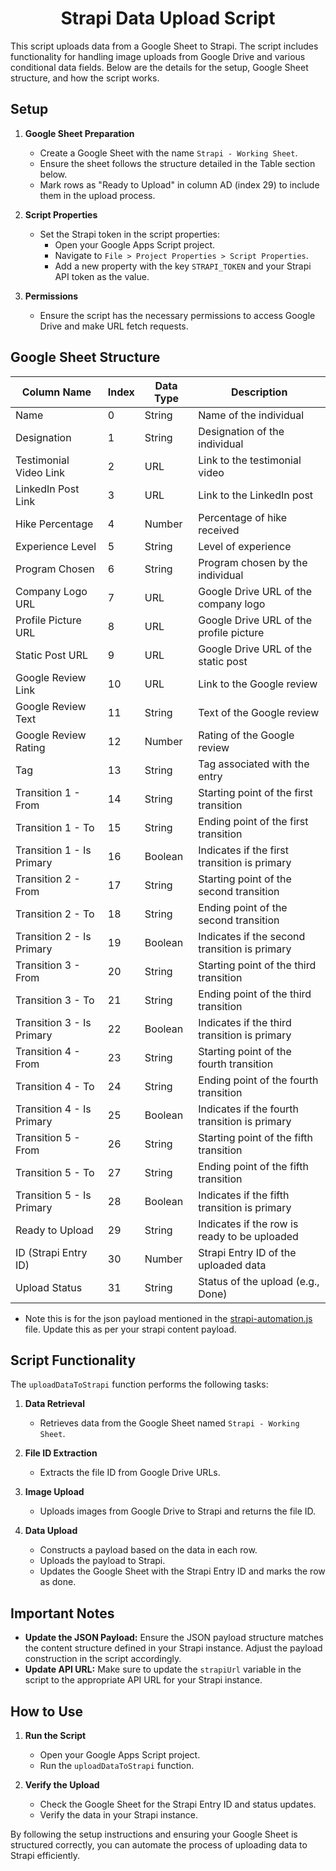 <h1 align="center">Strapi Data Upload Script</h1>

<p align="justified">This script uploads data from a Google Sheet to Strapi. The script includes functionality for handling image uploads from Google Drive and various conditional data fields. Below are the details for the setup, Google Sheet structure, and how the script works.</p>

## Setup

1. **Google Sheet Preparation**
   - Create a Google Sheet with the name `Strapi - Working Sheet`.
   - Ensure the sheet follows the structure detailed in the Table section below.
   - Mark rows as "Ready to Upload" in column AD (index 29) to include them in the upload process.

2. **Script Properties**
   - Set the Strapi token in the script properties:
     - Open your Google Apps Script project.
     - Navigate to `File > Project Properties > Script Properties`.
     - Add a new property with the key `STRAPI_TOKEN` and your Strapi API token as the value.

3. **Permissions**
   - Ensure the script has the necessary permissions to access Google Drive and make URL fetch requests.

## Google Sheet Structure

| Column Name                    | Index | Data Type | Description                                      |
|--------------------------------|-------|-----------|--------------------------------------------------|
| Name                           | 0     | String    | Name of the individual                           |
| Designation                    | 1     | String    | Designation of the individual                    |
| Testimonial Video Link         | 2     | URL       | Link to the testimonial video                    |
| LinkedIn Post Link             | 3     | URL       | Link to the LinkedIn post                        |
| Hike Percentage                | 4     | Number    | Percentage of hike received                      |
| Experience Level               | 5     | String    | Level of experience                              |
| Program Chosen                 | 6     | String    | Program chosen by the individual                 |
| Company Logo URL               | 7     | URL       | Google Drive URL of the company logo             |
| Profile Picture URL            | 8     | URL       | Google Drive URL of the profile picture          |
| Static Post URL                | 9     | URL       | Google Drive URL of the static post              |
| Google Review Link             | 10    | URL       | Link to the Google review                        |
| Google Review Text             | 11    | String    | Text of the Google review                        |
| Google Review Rating           | 12    | Number    | Rating of the Google review                      |
| Tag                            | 13    | String    | Tag associated with the entry                    |
| Transition 1 - From            | 14    | String    | Starting point of the first transition           |
| Transition 1 - To              | 15    | String    | Ending point of the first transition             |
| Transition 1 - Is Primary      | 16    | Boolean   | Indicates if the first transition is primary     |
| Transition 2 - From            | 17    | String    | Starting point of the second transition          |
| Transition 2 - To              | 18    | String    | Ending point of the second transition            |
| Transition 2 - Is Primary      | 19    | Boolean   | Indicates if the second transition is primary    |
| Transition 3 - From            | 20    | String    | Starting point of the third transition           |
| Transition 3 - To              | 21    | String    | Ending point of the third transition             |
| Transition 3 - Is Primary      | 22    | Boolean   | Indicates if the third transition is primary     |
| Transition 4 - From            | 23    | String    | Starting point of the fourth transition          |
| Transition 4 - To              | 24    | String    | Ending point of the fourth transition            |
| Transition 4 - Is Primary      | 25    | Boolean   | Indicates if the fourth transition is primary    |
| Transition 5 - From            | 26    | String    | Starting point of the fifth transition           |
| Transition 5 - To              | 27    | String    | Ending point of the fifth transition             |
| Transition 5 - Is Primary      | 28    | Boolean   | Indicates if the fifth transition is primary     |
| Ready to Upload                | 29    | String    | Indicates if the row is ready to be uploaded     |
| ID (Strapi Entry ID)           | 30    | Number    | Strapi Entry ID of the uploaded data             |
| Upload Status                  | 31    | String    | Status of the upload (e.g., Done)                |

* Note this is for the json payload mentioned in the [strapi-automation.js](strapi-automation.js) file. Update this as per your strapi content payload.

## Script Functionality

The `uploadDataToStrapi` function performs the following tasks:

1. **Data Retrieval**
   - Retrieves data from the Google Sheet named `Strapi - Working Sheet`.

2. **File ID Extraction**
   - Extracts the file ID from Google Drive URLs.

3. **Image Upload**
   - Uploads images from Google Drive to Strapi and returns the file ID.

4. **Data Upload**
   - Constructs a payload based on the data in each row.
   - Uploads the payload to Strapi.
   - Updates the Google Sheet with the Strapi Entry ID and marks the row as done.

## Important Notes

- **Update the JSON Payload:** Ensure the JSON payload structure matches the content structure defined in your Strapi instance. Adjust the payload construction in the script accordingly.
- **Update API URL:** Make sure to update the `strapiUrl` variable in the script to the appropriate API URL for your Strapi instance.

## How to Use

1. **Run the Script**
   - Open your Google Apps Script project.
   - Run the `uploadDataToStrapi` function.

2. **Verify the Upload**
   - Check the Google Sheet for the Strapi Entry ID and status updates.
   - Verify the data in your Strapi instance.

By following the setup instructions and ensuring your Google Sheet is structured correctly, you can automate the process of uploading data to Strapi efficiently.
